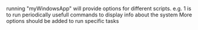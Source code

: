 running "myWindowsApp" will provide options for different scripts.
e.g. 1 is to run periodically usefull commands to display info about the system
More options should be added to run specific tasks
